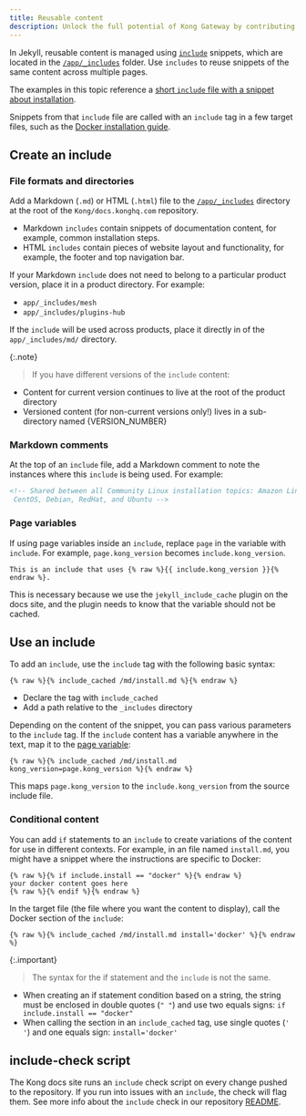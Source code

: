 ```yaml
---
title: Reusable content
description: Unlock the full potential of Kong Gateway by contributing reusable content. Learn about contribution and more in our comprehensive documentation.
---
```


In Jekyll, reusable content is managed using [`include`](https://jekyllrb.com/docs/includes/)
snippets, which are located in the [`/app/_includes`](https://github.com/Kong/docs.konghq.com/tree/main/app/_includes)
folder. Use `includes` to reuse snippets of the same content across multiple
pages.

The examples in this topic reference a [short `include` file with a snippet about installation](https://github.com/Kong/docs.konghq.com/blob/main/app/_includes/md/enterprise/install.md).

Snippets from that `include` file are called with an `include` tag in a few
target files, such as the
[Docker installation guide](https://github.com/Kong/docs.konghq.com/blob/main/app/enterprise/2.5.x/deployment/installation/docker.md).

## Create an include

### File formats and directories

Add a Markdown (`.md`) or HTML (`.html`) file to the [`/app/_includes`](https://github.com/Kong/docs.konghq.com/tree/main/app/_includes) directory at the root of the `Kong/docs.konghq.com` repository.

* Markdown `includes` contain snippets of documentation content, for example, common installation steps.
* HTML `includes` contain pieces of website layout and functionality, for
example, the footer and top navigation bar.

If your Markdown `include` does not need to belong to a particular product version, place it in a product directory. For example:

- `app/_includes/mesh`
- `app/_includes/plugins-hub`

If the `include` will be used across products, place it directly in of the
`app/_includes/md/` directory.

{:.note}
> If you have different versions of the `include` content:
- Content for current version continues to live at the root of the product directory
- Versioned content (for non-current versions only!) lives in a sub-directory named {VERSION_NUMBER}

### Markdown comments

At the top of an `include` file, add a Markdown comment to note the instances
where this `include` is being used. For example:

```md
<!-- Shared between all Community Linux installation topics: Amazon Linux,
 CentOS, Debian, RedHat, and Ubuntu -->
```

### Page variables
If using page variables inside an `include`, replace `page` in the variable with
`include`. For example, `page.kong_version` becomes `include.kong_version`.

```
This is an include that uses {% raw %}{{ include.kong_version }}{% endraw %}.
```

This is necessary because we use the `jekyll_include_cache` plugin on the docs
site, and the plugin needs to know that the variable should not be cached.

## Use an include

To add an `include`, use the `include` tag with the following basic syntax:

```
{% raw %}{% include_cached /md/install.md %}{% endraw %}
```

* Declare the tag with `include_cached`
* Add a path relative to the `_includes` directory

Depending on the content of the snippet, you can pass various parameters to the `include` tag. If the `include` content has a variable anywhere in the text, map it to the [page variable](#page-variables):

```
{% raw %}{% include_cached /md/install.md kong_version=page.kong_version %}{% endraw %}
```

This maps `page.kong_version` to the `include.kong_version` from the source include file.


### Conditional content

You can add `if` statements to an `include` to create
variations of the content for use in different contexts. For example, in an
file named `install.md`, you might have a snippet where the instructions are
specific to Docker:

```liquid
{% raw %}{% if include.install == "docker" %}{% endraw %}
your docker content goes here
{% raw %}{% endif %}{% endraw %}
```

In the target file (the file where you want the content to display), call the
Docker section of the `include`:

```
{% raw %}{% include_cached /md/install.md install='docker' %}{% endraw %}
```

{:.important}
> The syntax for the if statement and the `include` is not the same.
* When creating an if statement condition based on a string, the string must be
enclosed in double quotes (`" "`) and use two equals signs: `if include.install == "docker"`
* When calling the section in an `include_cached` tag, use single quotes (`' '`) and one equals sign: `install='docker'`


## include-check script

The Kong docs site runs an `include` check script on every change pushed to the repository. If you run into issues with an `include`, the check will flag them. See more info about the `include` check in our repository [README](https://github.com/Kong/docs.konghq.com/#include-check).
